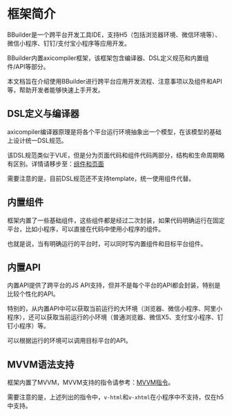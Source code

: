 # 框架简介

BBuilder是一个跨平台开发工具IDE，支持H5（包括浏览器环境、微信环境等）、微信小程序、钉钉/支付宝小程序等应用开发。

BBuilder内置axicompiler框架，该框架包含编译器、DSL定义规范和内置组件/API等部分。

本文档旨在介绍使用BBuilder进行跨平台应用开发流程、注意事项以及组件和API等，帮助开发者能够快速上手开发。

<h2 id="cid_1">DSL定义与编译器</h2>

axicompiler编译器原理是将各个平台运行环境抽象出一个模型，在该模型的基础上设计统一DSL规范。

该DSL规范类似于VUE，但是分为页面代码和组件代码两部分，结构和生命周期略有区别。详情请移步至：<a href="./comppage.html" target="_blank">组件和页面</a>

需要注意的是，目前DSL规范还不支持template，统一使用组件代替。

<h2 id="cid_2">内置组件</h2>

框架内置了一些基础组件，这些组件都是经过二次封装，如果代码明确运行在固定平台，比如小程序，可以直接在代码中使用小程序的组件。

也就是说，当有明确运行的平台时，可以同时写内置组件和目标平台组件。

<h2 id="cid_3">内置API</h2>

内置API提供了跨平台的JS API支持，但并不是每个平台的API都会封装，特别是比较个性化的API。

特别的，从内置API中可以获取当前运行的大环境（浏览器、微信小程序、阿里小程序），还可以获取当前运行的小环境（普通浏览器、微信X5、支付宝小程序、钉钉小程序）等。

可以根据运行的环境可以调用目标平台的API。


<h2 id="cid_4">MVVM语法支持</h2>

框架内置了MVVM，MVVM支持的指令请参考：<a href="https://github.com/nandy007/agile-ce/blob/master/docs/parser.md" target="_blank">MVVM指令</a>。

需要注意的是，上述列出的指令中，<code>v-html</code>和<code>v-xhtml</code>在小程序中不支持，仅在h5中支持。